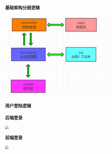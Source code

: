 #### 基础架构分层逻辑

<img src="images/mall-1.png" style="zoom:50%;" />

#### 用户登陆逻辑

**后端登录**

<img src="http://xy.liruoning.cn/images/mall-2.png" style="zoom:67%;" />

**前端登录**

<img src="http://xy.liruoning.cn/images/mall-3.png" style="zoom:67%;" />
